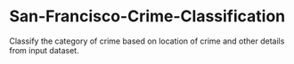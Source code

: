 # San-Francisco-Crime-Classification
Classify the category of crime based on location of crime and other details from input dataset. 
